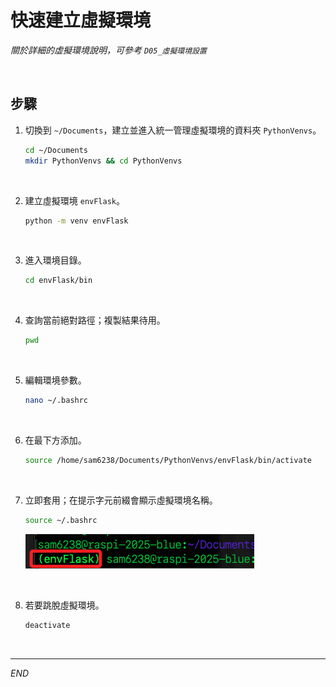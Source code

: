 # 快速建立虛擬環境

_關於詳細的虛擬環境說明，可參考 `D05_虛擬環境設置`_

<br>

## 步驟

1. 切換到 `~/Documents`，建立並進入統一管理虛擬環境的資料夾 `PythonVenvs`。

    ```bash
    cd ~/Documents
    mkdir PythonVenvs && cd PythonVenvs
    ```

<br>

2. 建立虛擬環境 `envFlask`。

    ```bash
    python -m venv envFlask
    ```

<br>

3. 進入環境目錄。

    ```bash
    cd envFlask/bin
    ```

<br>

4. 查詢當前絕對路徑；複製結果待用。

    ```bash
    pwd
    ```

<br>

5. 編輯環境參數。

    ```bash
    nano ~/.bashrc
    ```

<br>

6. 在最下方添加。

    ```bash
    source /home/sam6238/Documents/PythonVenvs/envFlask/bin/activate
    ```

<br>

7. 立即套用；在提示字元前綴會顯示虛擬環境名稱。

    ```bash
    source ~/.bashrc
    ```

    ![](images/img_136.png)

<br>

8. 若要跳脫虛擬環境。

    ```bash
    deactivate
    ```

<br>

___

_END_